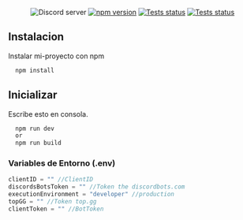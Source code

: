 <div align="center">
	<p>
		<img src="https://img.shields.io/discord/951839520247136296?color=5865F2&logo=discord&logoColor=white" alt="Discord server" />
		<a href="https://www.npmjs.com/package/discord.js"><img src="https://img.shields.io/npm/v/discord.js.svg?maxAge=3600" alt="npm version" /></a>
		<a href="https://github.com/discordjs/discord.js/actions"><img src="https://github.com/discordjs/discord.js/actions/workflows/test.yml/badge.svg" alt="Tests status" /></a>
        <a href="https://discord.gg/amayo"><img src="https://img.shields.io/static/v1?style=flat-square&logo=discord&label=v1.0.2-beta&message=discordBot&color=red" alt="Tests status" /></a>
    </p>
</div>



## Instalacion
Instalar mi-proyecto con npm

```bash
  npm install
```
    
## Inicializar
Escribe esto en consola.

```bash
  npm run dev
  or
  npm run build
```

### Variables de Entorno (.env)

``` js
clientID = "" //ClientID
discordsBotsToken = "" //Token the discordbots.com
executionEnvironment = "developer" //production
topGG = "" //Token top.gg
clientToken = "" //BotToken
```
